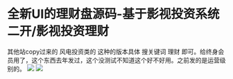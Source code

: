 # 全新UI的理财盘源码-基于影视投资系统二开/影视投资理财

其他站copy过来的 风电投资类的 这种的版本具体 搜关键词 理财 即可。给终身会员用了，这个东西去年发过，这个没测试不知道这个好不好用。之前发的是运营级别的。
[![](https://wukongymw.com/wp-content/uploads/2022/10/1666084072-7c9c84984869780.png)](https://wukongymw.com/wp-content/uploads/2022/10/1666084072-7c9c84984869780.png)
[![](https://wukongymw.com/wp-content/uploads/2022/10/1666084069-c5f442339ef7700.png)](https://wukongymw.com/wp-content/uploads/2022/10/1666084069-c5f442339ef7700.png)